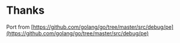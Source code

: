 # Thanks

Port from [https://github.com/golang/go/tree/master/src/debug/pe](https://github.com/golang/go/tree/master/src/debug/pe)